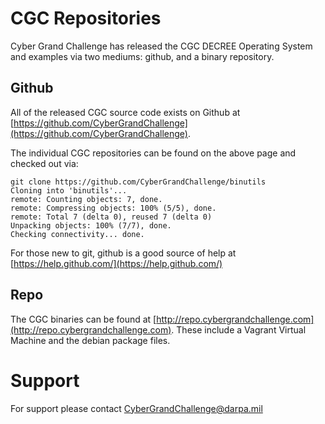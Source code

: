 # CGC Repositories

Cyber Grand Challenge has released the CGC DECREE Operating System and examples via two mediums: github, and a binary repository.

## Github

All of the released CGC source code exists on Github at [https://github.com/CyberGrandChallenge](https://github.com/CyberGrandChallenge).

The individual CGC repositories can be found on the above page and checked out via:

    git clone https://github.com/CyberGrandChallenge/binutils
    Cloning into 'binutils'...
    remote: Counting objects: 7, done.
    remote: Compressing objects: 100% (5/5), done.
    remote: Total 7 (delta 0), reused 7 (delta 0)
    Unpacking objects: 100% (7/7), done.
    Checking connectivity... done.


For those new to git, github is a good source of help at
[https://help.github.com/](https://help.github.com/)

## Repo

The CGC binaries can be found at [http://repo.cybergrandchallenge.com](http://repo.cybergrandchallenge.com). These include a Vagrant Virtual Machine and the debian package files.

# Support

For support please contact CyberGrandChallenge@darpa.mil
